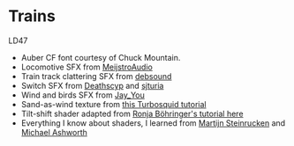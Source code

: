 # Trains
 LD47

* Auber CF font courtesy of Chuck Mountain.
* Locomotive SFX from [MeijstroAudio](https://freesound.org/people/MeijstroAudio/sounds/371885/)
* Train track clattering SFX from [debsound](https://freesound.org/people/debsound/sounds/354062/)
* Switch SFX from [Deathscyp](https://freesound.org/people/Deathscyp/sounds/404049/) and [sjturia](https://freesound.org/people/sjturia/sounds/370910/)
* Wind and birds SFX from [Jay_You](https://freesound.org/people/Jay_You/sounds/460398/)
* Sand-as-wind texture from [this Turbosquid tutorial](https://resources.turbosquid.com/library-tutorials/sand/)
* Tilt-shift shader adapted from [Ronja Böhringer's tutorial here](https://www.ronja-tutorials.com/2018/08/27/postprocessing-blur.html)
* Everything I know about shaders, I learned from [Martijn Steinrucken](https://www.youtube.com/channel/UCcAlTqd9zID6aNX3TzwxJXg) and [Michael Ashworth](https://www.youtube.com/user/DaysAreRare)